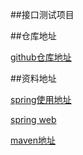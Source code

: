 ##接口测试项目

##仓库地址

[github仓库地址](https://github.com/liyanmei8912/interfacetest.git)

##资料地址

[spring使用地址](https://spring.io/guides)

[spring web](https://spring.io/guides/gs/serving-web-content/)

[maven地址](https://mvnrepository.com/search?q=fastJson)
